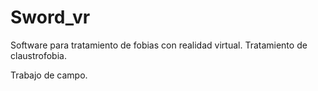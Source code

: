 # Sword_vr

Software para tratamiento de fobias con realidad virtual.
Tratamiento de claustrofobia.

Trabajo de campo.